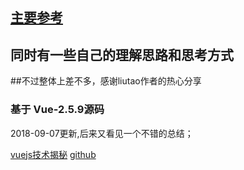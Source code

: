 ## [主要参考](https://github.com/liutao/vue2.0-source)

## 同时有一些自己的理解思路和思考方式

##不过整体上差不多，感谢liutao作者的热心分享

### 基于 Vue-2.5.9源码

2018-09-07更新,后来又看见一个不错的总结；

[vuejs技术揭秘](https://ustbhuangyi.github.io/vue-analysis/prepare/directory.html#platform) [github](https://github.com/ustbhuangyi/vue-analysis)



